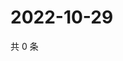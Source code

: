 # 2022-10-29

共 0 条

<!-- BEGIN WEIBO -->
<!-- 最后更新时间 Sat Oct 29 2022 12:34:46 GMT+0800 (China Standard Time) -->

<!-- END WEIBO -->
